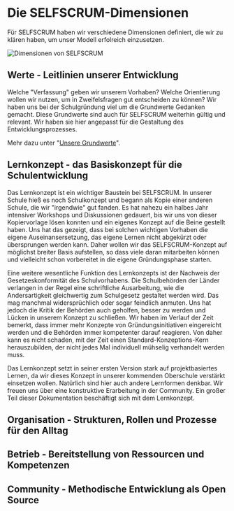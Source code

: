 # Die SELFSCRUM-Dimensionen

Für SELFSCRUM haben wir verschiedene Dimensionen definiert, die wir zu klären haben, um unser Modell erfolreich einzusetzen.

![Dimensionen von SELFSCRUM](https://github.com/selfscrum/selfscrum/tree/b3dad8f2f8c46474a13edcca03493c667a355c79/environment/environment/drivers.png)

## Werte - Leitlinien unserer Entwicklung

Welche "Verfassung" geben wir unserem Vorhaben? Welche Orientierung wollen wir nutzen, um in Zweifelsfragen gut entscheiden zu können? Wir haben uns bei der Schulgründung viel um die Grundwerte Gedanken gemacht. Diese Grundwerte sind auch für SELFSCRUM weiterhin gültig und relevant. Wir haben sie hier angepasst für die Gestaltung des Entwicklungsprozesses.

Mehr dazu unter "[Unsere Grundwerte](values.md)".

## Lernkonzept - das Basiskonzept für die Schulentwicklung

Das Lernkonzept ist ein wichtiger Baustein bei SELFSCRUM. In unserer Schule hieß es noch Schulkonzept und begann als Kopie einer anderen Schule, die wir "irgendwie" gut fanden. Es hat nahezu ein halbes Jahr intensiver Workshops und Diskussionen gedauert, bis wir uns von dieser Kopiervorlage lösen konnten und ein eigenes Konzept auf die Beine gestellt haben. Uns hat das gezeigt, dass bei solchen wichtigen Vorhaben die eigene Auseinansersetzung, das eigene Lernen nicht abgekürzt oder übersprungen werden kann. Daher wollen wir das SELFSCRUM-Konzept auf möglichst breiter Basis aufstellen, so dass viele daran mitarbeiten können und vielleicht schon vorbereitet in die eigene Gründungsphase starten.

Eine weitere wesentliche Funktion des Lernkonzepts ist der Nachweis der Gesetzeskonformität des Schulvorhabens. Die Schulbehörden der Länder verlangen in der Regel eine schriftliche Ausarbeitung, wie die Andersartigkeit gleichwertig zum Schulgesetz gestaltet werden wird. Das mag manchmal widersprüchlich oder sogar feindlich anmuten. Uns hat jedoch die Kritik der Behörden auch geholfen, besser zu werden und Lücken in unserem Konzept zu schließen. Wir haben im Verlauf der Zeit bemerkt, dass immer mehr Konzepte von Gründungsinitiativen eingereicht werden und die Behörden immer kompetenter darauf reagieren. Von daher kann es nicht schaden, mit der Zeit einen Standard-Konzeptions-Kern herauszubilden, der nicht jedes Mal individuell mühselig verhandelt werden muss.

Das Lernkonzept setzt in seiner ersten Version stark auf projektbasiertes Lernen, da wir dieses Konzept in unserer kommenden Oberschule verstärkt einsetzen wollen. Natürlich sind hier auch andere Lernformen denkbar. Wir freuen uns über eine konstruktive Erarbeitung in der Community. Ein großer Teil dieser Dokumentation beschäftigt sich mit dem Lernkonzept.

## Organisation - Strukturen, Rollen und Prozesse für den Alltag

## Betrieb - Bereitstellung von Ressourcen und Kompetenzen

## Community - Methodische Entwicklung als Open Source

